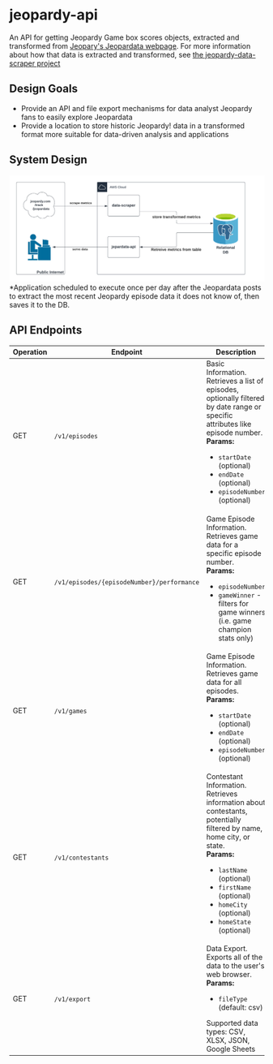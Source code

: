 # jeopardy-api
An API for getting Jeopardy Game box scores objects, extracted and transformed from [Jeopary's Jeopardata webpage](https://www.jeopardy.com/track/jeopardata).
For more information about how that data is extracted and transformed, see [the jeopardy-data-scraper project](https://github.com/GeorgeDiNicola/jeopardy-data-scraper/blob/main/README.md)

## Design Goals
- Provide an API and file export mechanisms for data analyst Jeopardy fans to easily explore Jeopardata
- Provide a location to store historic Jeopardy! data in a transformed format more suitable for data-driven analysis and applications

## System Design
![Jeopardata System Design](docs/Jeopardy-System-Design.png)
*Application scheduled to execute once per day after the Jeopardata posts to extract the most recent Jeopardy episode data it does not know of, then saves it to the DB.

## API Endpoints
| Operation | Endpoint                           | Description |
|-----------|------------------------------------|-------------|
| GET       | `/v1/episodes`                     | Basic Information. Retrieves a list of episodes, optionally filtered by date range or specific attributes like episode number.<br>**Params:**<ul><li>`startDate` (optional)</li><li>`endDate` (optional)</li><li>`episodeNumber` (optional)</li></ul> |
| GET       | `/v1/episodes/{episodeNumber}/performance` | Game Episode Information. Retrieves game data for a specific episode number.<br>**Params:**<ul><li>`episodeNumber`</li><li>`gameWinner` - filters for game winners (i.e. game champion stats only)</li></ul> |
| GET       | `/v1/games`                     | Game Episode Information. Retrieves game data for all episodes. <br>**Params:**<ul><li>`startDate` (optional)</li><li>`endDate` (optional)</li><li>`episodeNumber` (optional)</li></ul> |
| GET       | `/v1/contestants`                  | Contestant Information. Retrieves information about contestants, potentially filtered by name, home city, or state.<br>**Params:**<ul><li>`lastName` (optional)</li><li>`firstName` (optional)</li><li>`homeCity` (optional)</li><li>`homeState` (optional)</li></ul> |
| GET       | `/v1/export`                       | Data Export. Exports all of the data to the user's web browser.<br>**Params:**<ul><li>`fileType` (default: csv)</li></ul>Supported data types: CSV, XLSX, JSON, Google Sheets |